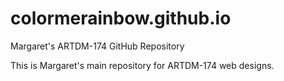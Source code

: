 # colormerainbow.github.io
Margaret's ARTDM-174 GitHub Repository

This is Margaret's main repository for ARTDM-174 web designs.
